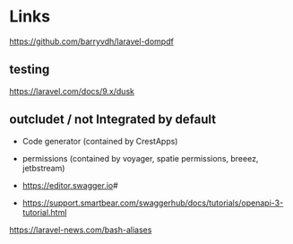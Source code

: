 # Links

<https://github.com/barryvdh/laravel-dompdf>

## testing

<https://laravel.com/docs/9.x/dusk>

## outcludet / not Integrated by default

- Code generator (contained by CrestApps)
- permissions (contained by voyager, spatie permissions, breeez, jetbstream)

- <https://editor.swagger.io>#
- <https://support.smartbear.com/swaggerhub/docs/tutorials/openapi-3-tutorial.html>

<https://laravel-news.com/bash-aliases>
